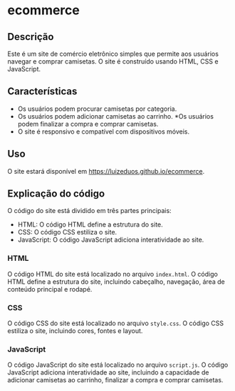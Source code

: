 # ecommerce

## Descrição

Este é um site de comércio eletrônico simples que permite aos usuários navegar e comprar camisetas. O site é construído usando HTML, CSS e JavaScript.

## Características

* Os usuários podem procurar camisetas por categoria.
* Os usuários podem adicionar camisetas ao carrinho.
*Os usuários podem finalizar a compra e comprar camisetas.
* O site é responsivo e compatível com dispositivos móveis.

## Uso

O site estará disponível em https://luizeduos.github.io/ecommerce.

## Explicação do código

O código do site está dividido em três partes principais:

* HTML: O código HTML define a estrutura do site.
* CSS: O código CSS estiliza o site.
* JavaScript: O código JavaScript adiciona interatividade ao site.

### HTML

O código HTML do site está localizado no arquivo `index.html`. O código HTML define a estrutura do site, incluindo cabeçalho, navegação, área de conteúdo principal e rodapé.

### CSS

O código CSS do site está localizado no arquivo `style.css`. O código CSS estiliza o site, incluindo cores, fontes e layout.

### JavaScript

O código JavaScript do site está localizado no arquivo `script.js`. O código JavaScript adiciona interatividade ao site, incluindo a capacidade de adicionar camisetas ao carrinho, finalizar a compra e comprar camisetas.
